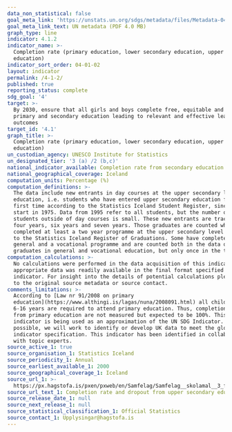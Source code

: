```yaml
---
data_non_statistical: false
goal_meta_link: 'https://unstats.un.org/sdgs/metadata/files/Metadata-04-01-02.pdf'
goal_meta_link_text: UN metadata (PDF 4.0 MB)
graph_type: line
indicator: 4.1.2
indicator_name: >-
  Completion rate (primary education, lower secondary education, upper secondary
  education)
indicator_sort_order: 04-01-02
layout: indicator
permalink: /4-1-2/
published: true
reporting_status: complete
sdg_goal: '4'
target: >-
  By 2030, ensure that all girls and boys complete free, equitable and quality
  primary and secondary education leading to relevant and effective learning
  outcomes
target_id: '4.1'
graph_title: >-
  Completion rate (primary education, lower secondary education, upper secondary
  education)
un_custodian_agency: UNESCO Institute for Statistics
un_designated_tier: '3 (a) /2 (b,c)'
national_indicator_available: Completion rate from secondary education
national_geographical_coverage: Iceland
computation_units: Percentage (%)
computation_definitions: >-
  The data include new entrants in day courses at the upper secondary level of
  education, i.e. students who have entered upper secondary education for the
  first time according to the Statistics Iceland Student Register, since its
  start in 1975. Data from 1995 refer to all students, but the number of
  students outside of day courses is small. These new entrants are tracked for
  four years, six years and seven years. Those graduates are counted who have
  completed at least a two year programme at the upper secondary level according
  to the Statistics Iceland Register of Graduations. Some have completed both a
  general and a vocational programme and are counted both in the data on
  graduates in general and vocational education, but only once in the total.
computation_calculations: >-
  No calculations were performed in the data acquisition of this indicator as
  appropriate data was readily available in the final format specified by this
  indicator. For insight into the details of potential calculations please refer
  to the original source metadata or source contact.
comments_limitations: >-
  According to [Law nr 91/2008 on primary
  education](https://www.althingi.is/lagas/nuna/2008091.html) all children aged
  6-16 years are required to attend primary education. Thus, completion rates
  from primary education are not measured but expected to be 100%. This
  indicator is being used as an approximation of the UN SDG Indicator. Where
  possible, we will work to identify or develop UK data to meet the global
  indicator specification. This indicator has been identified in collaboration
  with topic experts.
source_active_1: true
source_organisation_1: Statistics Iceland
source_periodicity_1: Annual
source_earliest_available_1: 2000
source_geographical_coverage_1: Iceland
source_url_1: >-
  https://px.hagstofa.is/pxen/pxweb/en/Samfelag/Samfelag__skolamal__3_framhaldsskolastig__0_fsNemendur/SKO03123.px
source_url_text_1: Completion rate and dropout from upper secondary education 1995
source_release_date_1: null
source_next_release_1: null
source_statistical_classification_1: Official Statistics
source_contact_1: Upplysingar@hagstofa.is
---
```

